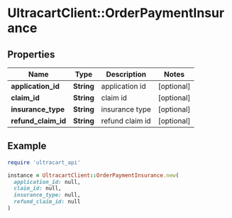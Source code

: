 # UltracartClient::OrderPaymentInsurance

## Properties

| Name | Type | Description | Notes |
| ---- | ---- | ----------- | ----- |
| **application_id** | **String** | application id | [optional] |
| **claim_id** | **String** | claim id | [optional] |
| **insurance_type** | **String** | insurance type | [optional] |
| **refund_claim_id** | **String** | refund claim id | [optional] |

## Example

```ruby
require 'ultracart_api'

instance = UltracartClient::OrderPaymentInsurance.new(
  application_id: null,
  claim_id: null,
  insurance_type: null,
  refund_claim_id: null
)
```

